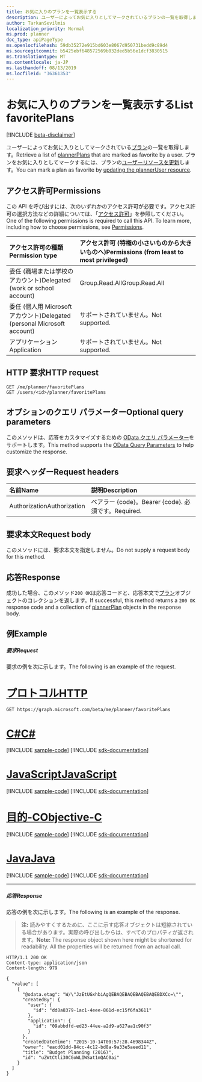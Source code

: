 ```yaml
---
title: お気に入りのプランを一覧表示する
description: ユーザーによってお気に入りとしてマークされているプランの一覧を取得します。 プランをお気に入りとしてマークするには、プランのユーザーリソースを更新します。
author: TarkanSevilmis
localization_priority: Normal
ms.prod: planner
doc_type: apiPageType
ms.openlocfilehash: 59db35272e915bd603e8067d950731bedd9c89d4
ms.sourcegitcommit: b5425ebf648572569b032ded5b56e1dcf3830515
ms.translationtype: MT
ms.contentlocale: ja-JP
ms.lasthandoff: 08/13/2019
ms.locfileid: "36361353"
---
```

# <a name="list-favoriteplans"></a><span data-ttu-id="233df-104">お気に入りのプランを一覧表示する</span><span class="sxs-lookup"><span data-stu-id="233df-104">List favoritePlans</span></span>

[!INCLUDE [beta-disclaimer](../../includes/beta-disclaimer.md)]

<span data-ttu-id="233df-105">ユーザーによってお気に入りとしてマークされている[プラン](../resources/plannerplan.md)の一覧を取得します。</span><span class="sxs-lookup"><span data-stu-id="233df-105">Retrieve a list of [plannerPlans](../resources/plannerplan.md) that are marked as favorite by a user.</span></span> <span data-ttu-id="233df-106">プランをお気に入りとしてマークするには、プランの[ユーザーリソースを更新](planneruser-update.md)します。</span><span class="sxs-lookup"><span data-stu-id="233df-106">You can mark a plan as favorite by [updating the plannerUser resource](planneruser-update.md).</span></span>

## <a name="permissions"></a><span data-ttu-id="233df-107">アクセス許可</span><span class="sxs-lookup"><span data-stu-id="233df-107">Permissions</span></span>
<span data-ttu-id="233df-p103">この API を呼び出すには、次のいずれかのアクセス許可が必要です。アクセス許可の選択方法などの詳細については、「[アクセス許可](/graph/permissions-reference)」を参照してください。</span><span class="sxs-lookup"><span data-stu-id="233df-p103">One of the following permissions is required to call this API. To learn more, including how to choose permissions, see [Permissions](/graph/permissions-reference).</span></span>

|<span data-ttu-id="233df-110">アクセス許可の種類</span><span class="sxs-lookup"><span data-stu-id="233df-110">Permission type</span></span>      | <span data-ttu-id="233df-111">アクセス許可 (特権の小さいものから大きいものへ)</span><span class="sxs-lookup"><span data-stu-id="233df-111">Permissions (from least to most privileged)</span></span>              |
|:--------------------|:---------------------------------------------------------|
|<span data-ttu-id="233df-112">委任 (職場または学校のアカウント)</span><span class="sxs-lookup"><span data-stu-id="233df-112">Delegated (work or school account)</span></span> | <span data-ttu-id="233df-113">Group.Read.All</span><span class="sxs-lookup"><span data-stu-id="233df-113">Group.Read.All</span></span>    |
|<span data-ttu-id="233df-114">委任 (個人用 Microsoft アカウント)</span><span class="sxs-lookup"><span data-stu-id="233df-114">Delegated (personal Microsoft account)</span></span> | <span data-ttu-id="233df-115">サポートされていません。</span><span class="sxs-lookup"><span data-stu-id="233df-115">Not supported.</span></span>    |
|<span data-ttu-id="233df-116">アプリケーション</span><span class="sxs-lookup"><span data-stu-id="233df-116">Application</span></span> | <span data-ttu-id="233df-117">サポートされていません。</span><span class="sxs-lookup"><span data-stu-id="233df-117">Not supported.</span></span> |

## <a name="http-request"></a><span data-ttu-id="233df-118">HTTP 要求</span><span class="sxs-lookup"><span data-stu-id="233df-118">HTTP request</span></span>
<!-- { "blockType": "ignored" } -->
```http
GET /me/planner/favoritePlans
GET /users/<id>/planner/favoritePlans
```
## <a name="optional-query-parameters"></a><span data-ttu-id="233df-119">オプションのクエリ パラメーター</span><span class="sxs-lookup"><span data-stu-id="233df-119">Optional query parameters</span></span>
<span data-ttu-id="233df-120">このメソッドは、応答をカスタマイズするための [OData クエリ パラメーター](https://developer.microsoft.com/graph/docs/concepts/query_parameters)をサポートします。</span><span class="sxs-lookup"><span data-stu-id="233df-120">This method supports the [OData Query Parameters](https://developer.microsoft.com/graph/docs/concepts/query_parameters) to help customize the response.</span></span>

## <a name="request-headers"></a><span data-ttu-id="233df-121">要求ヘッダー</span><span class="sxs-lookup"><span data-stu-id="233df-121">Request headers</span></span>
| <span data-ttu-id="233df-122">名前</span><span class="sxs-lookup"><span data-stu-id="233df-122">Name</span></span>      |<span data-ttu-id="233df-123">説明</span><span class="sxs-lookup"><span data-stu-id="233df-123">Description</span></span>|
|:----------|:----------|
| <span data-ttu-id="233df-124">Authorization</span><span class="sxs-lookup"><span data-stu-id="233df-124">Authorization</span></span>  | <span data-ttu-id="233df-125">ベアラー {code}。</span><span class="sxs-lookup"><span data-stu-id="233df-125">Bearer {code}.</span></span> <span data-ttu-id="233df-126">必須です。</span><span class="sxs-lookup"><span data-stu-id="233df-126">Required.</span></span>|

## <a name="request-body"></a><span data-ttu-id="233df-127">要求本文</span><span class="sxs-lookup"><span data-stu-id="233df-127">Request body</span></span>
<span data-ttu-id="233df-128">このメソッドには、要求本文を指定しません。</span><span class="sxs-lookup"><span data-stu-id="233df-128">Do not supply a request body for this method.</span></span>
## <a name="response"></a><span data-ttu-id="233df-129">応答</span><span class="sxs-lookup"><span data-stu-id="233df-129">Response</span></span>
<span data-ttu-id="233df-130">成功した場合、このメソッド`200 OK`は応答コードと、応答本文で[プラン](../resources/plannerplan.md)オブジェクトのコレクションを返します。</span><span class="sxs-lookup"><span data-stu-id="233df-130">If successful, this method returns a `200 OK` response code and a collection of [plannerPlan](../resources/plannerplan.md) objects in the response body.</span></span>
## <a name="example"></a><span data-ttu-id="233df-131">例</span><span class="sxs-lookup"><span data-stu-id="233df-131">Example</span></span>
##### <a name="request"></a><span data-ttu-id="233df-132">要求</span><span class="sxs-lookup"><span data-stu-id="233df-132">Request</span></span>
<span data-ttu-id="233df-133">要求の例を次に示します。</span><span class="sxs-lookup"><span data-stu-id="233df-133">The following is an example of the request.</span></span>

# <a name="httptabhttp"></a>[<span data-ttu-id="233df-134">プロトコル</span><span class="sxs-lookup"><span data-stu-id="233df-134">HTTP</span></span>](#tab/http)
<!-- {
  "blockType": "request",
  "name": "get_favoriteplans"
}-->
```http
GET https://graph.microsoft.com/beta/me/planner/favoritePlans
```
# <a name="ctabcsharp"></a>[<span data-ttu-id="233df-135">C#</span><span class="sxs-lookup"><span data-stu-id="233df-135">C#</span></span>](#tab/csharp)
[!INCLUDE [sample-code](../includes/snippets/csharp/get-favoriteplans-csharp-snippets.md)]
[!INCLUDE [sdk-documentation](../includes/snippets/snippets-sdk-documentation-link.md)]

# <a name="javascripttabjavascript"></a>[<span data-ttu-id="233df-136">JavaScript</span><span class="sxs-lookup"><span data-stu-id="233df-136">JavaScript</span></span>](#tab/javascript)
[!INCLUDE [sample-code](../includes/snippets/javascript/get-favoriteplans-javascript-snippets.md)]
[!INCLUDE [sdk-documentation](../includes/snippets/snippets-sdk-documentation-link.md)]

# <a name="objective-ctabobjc"></a>[<span data-ttu-id="233df-137">目的-C</span><span class="sxs-lookup"><span data-stu-id="233df-137">Objective-C</span></span>](#tab/objc)
[!INCLUDE [sample-code](../includes/snippets/objc/get-favoriteplans-objc-snippets.md)]
[!INCLUDE [sdk-documentation](../includes/snippets/snippets-sdk-documentation-link.md)]

# <a name="javatabjava"></a>[<span data-ttu-id="233df-138">Java</span><span class="sxs-lookup"><span data-stu-id="233df-138">Java</span></span>](#tab/java)
[!INCLUDE [sample-code](../includes/snippets/java/get-favoriteplans-java-snippets.md)]
[!INCLUDE [sdk-documentation](../includes/snippets/snippets-sdk-documentation-link.md)]

---

##### <a name="response"></a><span data-ttu-id="233df-139">応答</span><span class="sxs-lookup"><span data-stu-id="233df-139">Response</span></span>
<span data-ttu-id="233df-140">応答の例を次に示します。</span><span class="sxs-lookup"><span data-stu-id="233df-140">The following is an example of the response.</span></span> 

><span data-ttu-id="233df-p105">**注:** 読みやすくするために、ここに示す応答オブジェクトは短縮されている場合があります。実際の呼び出しからは、すべてのプロパティが返されます。</span><span class="sxs-lookup"><span data-stu-id="233df-p105">**Note:** The response object shown here might be shortened for readability. All the properties will be returned from an actual call.</span></span>

<!-- {
  "blockType": "response",
  "truncated": true,
  "@odata.type": "microsoft.graph.plannerPlan",
  "isCollection": true
} -->
```http
HTTP/1.1 200 OK
Content-type: application/json
Content-length: 979

{
  "value": [
    {
      "@odata.etag": "W/\"JzEtUGxhbiAgQEBAQEBAQEBAQEBAQEBDXCc=\"",
      "createdBy": {
        "user": {
          "id": "dd8a8379-1ac1-4eee-861d-ec15f6fa3611"
        },
        "application": {
          "id": "09abbdfd-ed23-44ee-a2d9-a627aa1c90f3"
        }
      },
      "createdDateTime": "2015-10-14T00:57:28.4698344Z",
      "owner": "eacd01dd-84cc-4c12-bd8a-9a33e5aeed11",
      "title": "Budget Planning (2016)",
      "id": "uZWtCtli30CGoWLIWSat1mQAC0ai"
    }
  ]
}
```

<!-- uuid: 8fcb5dbc-d5aa-4681-8e31-b001d5168d79
2015-10-25 14:57:30 UTC -->
<!--
{
  "type": "#page.annotation",
  "description": "List favoritePlans",
  "keywords": "",
  "section": "documentation",
  "tocPath": "",
  "suppressions": [
  ]
}
-->
